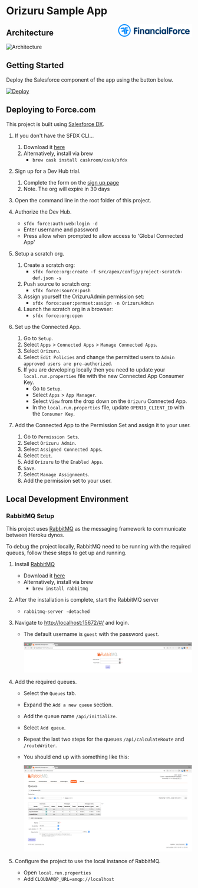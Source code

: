 # Orizuru Sample App

<img src="./docs/readme/logo.svg" width="200" align="right"/>

## Architecture

![Architecture](./docs/readme/Architecture.gif "Architecture")

## Getting Started

Deploy the Salesforce component of the app using the button below.

[![Deploy](https://deploy-to-sfdx.com/dist/assets/images/DeployToSFDX.svg)](https://deploy-to-sfdx.com)

## Deploying to Force.com
This project is built using [Salesforce DX](https://www.salesforce.com/products/platform/products/salesforce-dx/).

1. If you don't have the SFDX CLI...
	1. Download it [here](https://developer.salesforce.com/tools/sfdxcli)
	1. Alternatively, install via brew
		* `brew cask install caskroom/cask/sfdx`

1. Sign up for a Dev Hub trial.
	1. Complete the form on the [sign up page](https://developer.salesforce.com/promotions/orgs/dx-signup)
	1. Note. The org will expire in 30 days

1. Open the command line in the root folder of this project.

1. Authorize the Dev Hub.
	* `sfdx force:auth:web:login -d`
	* Enter username and password
	* Press allow when prompted to allow access to 'Global Connected App'

1. Setup a scratch org.
	1. Create a scratch org: 
		* `sfdx force:org:create -f src/apex/config/project-scratch-def.json -s`
	1. Push source to scratch org:
		* `sfdx force:source:push`
	1. Assign yourself the OrizuruAdmin permission set:
		* `sfdx force:user:permset:assign -n OrizuruAdmin`
	1. Launch the scratch org in a browser:
		* `sfdx force:org:open`

1. Set up the Connected App.
	1. Go to `Setup`.
	1. Select `Apps` > `Connected Apps` > `Manage Connected Apps`.
	1. Select `Orizuru`.
	1. Select `Edit Policies` and change the permitted users to `Admin approved users are pre-authorized`.
	1. If you are developing locally then you need to update your `local.run.properties` file with the new Connected App Consumer Key.
		* Go to `Setup`.
		* Select `Apps` > `App Manager`.
		* Select `View` from the drop down on the `Orizuru` Connected App.
		* In the `local.run.properties` file, update `OPENID_CLIENT_ID` with the `Consumer Key`.

1. Add the Connected App to the Permission Set and assign it to your user.
	1. Go to `Permission Sets`.
	1. Select `Orizuru Admin`.
	1. Select `Assigned Connected Apps`.
	1. Select `Edit`.
	1. Add `Orizuru` to the `Enabled Apps`.
	1. `Save`.
	1. Select `Manage Assignments`.
	1. Add the permission set to your user.

## Local Development Environment

### RabbitMQ Setup

This project uses [RabbitMQ](https://www.rabbitmq.com/) as the messaging framework to communicate between Heroku dynos. 

To debug the project locally, RabbitMQ need to be running with the required queues, follow these steps to get up and running.

1. Install [RabbitMQ](https://www.rabbitmq.com/)
	* Download it [here](https://www.rabbitmq.com/download.html)
	* Alternatively, install via brew
		* `brew install rabbitmq`

1. After the installation is complete, start the RabbitMQ server
	* `rabbitmq-server -detached`

1. Navigate to [http://localhost:15672/#/](http://localhost:15672/#/) and login.
	* The default username is `guest` with the password `guest`.
	
		![RabbitMQ Login](./docs/readme/RabbitMQLogin.png "RabbitMQ Login")
1. Add the required queues.
	* Select the `Queues` tab.
	* Expand the `Add a new queue` section.
	* Add the queue name `/api/initialize`.
	* Select `Add queue`.
	* Repeat the last two steps for the queues `/api/calculateRoute` and `/routeWriter`.
	* You should end up with something like this:

		![RabbitMQ Queues](./docs/readme/RabbitMQQueues.png "RabbitMQ Queues")

1. Configure the project to use the local instance of RabbitMQ.
	* Open `local.run.properties`
	* Add `CLOUDAMQP_URL=amqp://localhost`
